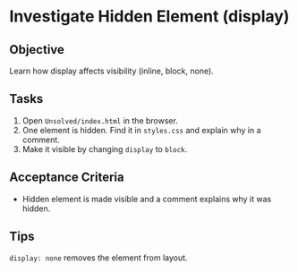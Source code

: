 # Investigate Hidden Element (display)

## Objective
Learn how display affects visibility (inline, block, none).

## Tasks
1. Open `Unsolved/index.html` in the browser.
2. One element is hidden. Find it in `styles.css` and explain why in a comment.
3. Make it visible by changing `display` to `block`.

## Acceptance Criteria
- Hidden element is made visible and a comment explains why it was hidden.

## Tips
`display: none` removes the element from layout.

